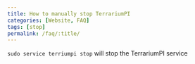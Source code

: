 ```yaml
---
title: How to manually stop TerrariumPI
categories: [Website, FAQ]
tags: [stop]
permalink: /faq/:title/
---
```

`sudo service terriumpi stop` will stop the TerrariumPI service
